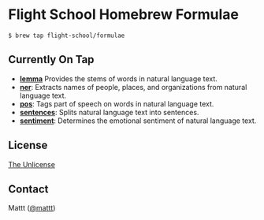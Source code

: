 # Flight School Homebrew Formulae

```terminal
$ brew tap flight-school/formulae
```

## Currently On Tap

- **[lemma]**
  Provides the stems of words in natural language text.
- **[ner]**:
  Extracts names of people, places, and organizations from natural language text.
- **[pos]**:
  Tags part of speech on words in natural language text.
- **[sentences]**:
  Splits natural language text into sentences.
- **[sentiment]**:
  Determines the emotional sentiment of natural language text.

## License

[The Unlicense](http://unlicense.org)

## Contact

Mattt ([@mattt](https://twitter.com/mattt))

[lemma]: https://github.com/Flight-School/lemma
[ner]: https://github.com/Flight-School/ner
[pos]: https://github.com/Flight-School/pos
[sentences]: https://github.com/Flight-School/sentences
[sentiment]: https://github.com/Flight-School/sentiment
